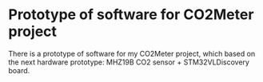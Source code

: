 # Prototype of software for CO2Meter project

There is a prototype of software for my CO2Meter project, which based on the next hardware prototype: MHZ19B CO2
sensor + STM32VLDiscovery board.


